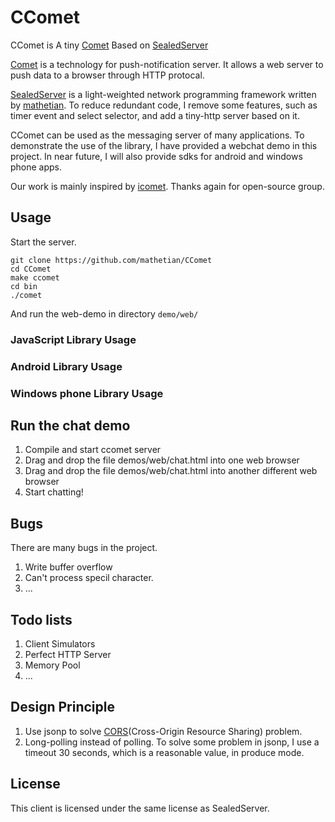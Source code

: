 CComet
======
CComet is A tiny [Comet](http://en.wikipedia.org/wiki/Comet_(programming)) Based on [SealedServer](https://github.com/mathetian/SealedServer)

[Comet](http://en.wikipedia.org/wiki/Comet_(programming)) is a technology for push-notification server. It allows a web server to push data to a browser through HTTP protocal.

[SealedServer](https://github.com/mathetian/SealedServer) is a light-weighted network programming framework written by [mathetian](https://github.com/mathetian). To reduce redundant code, I remove some features, such as timer event and select selector, and add a tiny-http server based on it.

CComet can be used as the messaging server of many applications. To demonstrate the use of the library, I have provided a webchat demo in this project. In near future, I will also provide sdks for android and windows phone apps.

Our work is mainly inspired by [icomet](https://github.com/ideawu/icomet). Thanks again for open-source group.

## Usage

Start the server.

```shell
git clone https://github.com/mathetian/CComet
cd CComet
make ccomet
cd bin
./comet
```

And run the web-demo in directory ```demo/web/```

### JavaScript Library Usage

### Android Library Usage

### Windows phone Library Usage

## Run the chat demo

1. Compile and start ccomet server
2. Drag and drop the file demos/web/chat.html into one web browser
3. Drag and drop the file demos/web/chat.html into another different web browser
4. Start chatting!

## Bugs

There are many bugs in the project.

1. Write buffer overflow
2. Can't process specil character.
3. ...

## Todo lists

1. Client Simulators
2. Perfect HTTP Server
3. Memory Pool
3. ...

## Design Principle

1. Use jsonp to solve [CORS](en.wikipedia.org/wiki/Cross-origin_resource_sharing‎)(Cross-Origin Resource Sharing) problem.
2. Long-polling instead of polling. To solve some problem in jsonp, I use a timeout 30 seconds, which is a reasonable value, in produce mode.

## License

This client is licensed under the same license as SealedServer.

